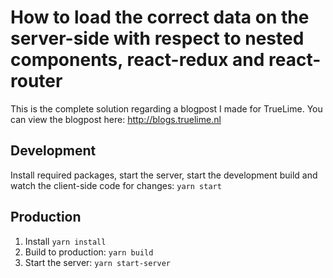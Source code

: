 # How to load the correct data on the server-side with respect to nested components, react-redux and react-router

This is the complete solution regarding a blogpost I made for TrueLime. You can view the blogpost here: http://blogs.truelime.nl

## Development
Install required packages, start the server, start the development build and watch the client-side code for changes:
`yarn start`

## Production
1. Install
`yarn install`
2. Build to production:
`yarn build`
3. Start the server:
`yarn start-server`